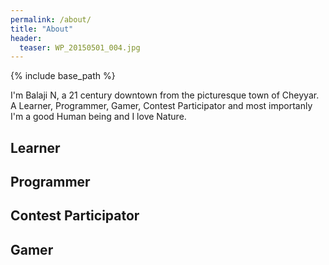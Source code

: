 ```yaml
---
permalink: /about/
title: "About"
header:
  teaser: WP_20150501_004.jpg
---
```


{% include base_path %}

I'm Balaji N, a 21 century downtown from the picturesque town of Cheyyar. A Learner, Programmer, Gamer, Contest Participator and most importanly I'm a good Human being and I love Nature. 

<h2>Learner</h2>

<h2>Programmer</h2>

<h2>Contest Participator</h2>

<h2>Gamer</h2>
